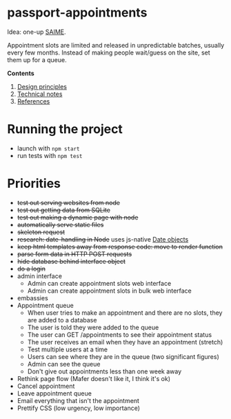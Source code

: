 # passport-appointments
Idea: one-up [SAIME](https://siic.saime.gob.ve/).

Appointment slots are limited and released in unpredictable batches, usually every few months.
Instead of making people wait/guess on the site, set them up for a queue.

**Contents**
1. [Design principles](docs/design-principles.md)
1. [Technical notes](docs/technical-notes.md)
1. [References](docs/refences.md)

# Running the project
- launch with `npm start`
- run tests with `npm test`

# Priorities
- ~~test out serving websites from node~~
- ~~test out getting data from SQLite~~
- ~~test out making a dynamic page with node~~
- ~~automatically serve static files~~
- ~~skeleton request~~
- ~~research: date-handling in Node~~ uses js-native [Date objects][date]
- ~~keep html templates away from response code: move to render function~~
- ~~parse form data in HTTP POST requests~~
- ~~hide database behind interface object~~
- ~~do a login~~
- admin interface
  - Admin can create appointment slots web interface
  - Admin can create appointment slots in bulk web interface
- embassies
- Appointment queue
  - When user tries to make an appointment and there are no slots, they are added to a database
  - The user is told they were added to the queue
  - The user can GET /appointments to see their appointment status
  - The user receives an email when they have an appointment (stretch)
  - Test multiple users at a time
  - Users can see where they are in the queue (two significant figures)
  - Admin can see the queue
  - Don't give out appointments less than one week away
- Rethink page flow (Mafer doesn't like it, I think it's ok)
- Cancel appointment
- Leave appointment queue
- Email everything that isn't the appointment
- Prettify CSS (low urgency, low importance)


[date]: https://developer.mozilla.org/en-US/docs/Web/JavaScript/Reference/Global_Objects/Date
